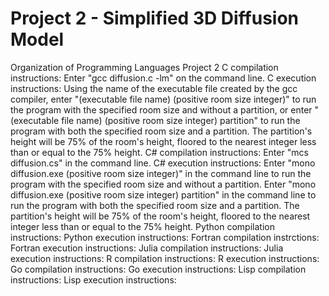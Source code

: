 # Project 2 - Simplified 3D Diffusion Model

Organization of Programming Languages Project 2
C compilation instructions: Enter "gcc diffusion.c -lm" on the command line.
C execution instructions: Using the name of the executable file created by the
gcc compiler, enter "(executable file name) (positive room size integer)" to run
the program with the specified room size and without a partition, or enter
"(executable file name) (positive room size integer) partition" to run the
program with both the specified room size and a partition. The partition's
height will be 75% of the room's height, floored to the nearest integer less
than or equal to the 75% height.
C# compilation instructions: Enter "mcs diffusion.cs" in the command line.
C# execution instructions: Enter "mono diffusion.exe (positive room size
integer)" in the command line to run the program with the specified room size
and without a partition. Enter "mono diffusion.exe (positive room size integer)
partition" in the command line to run the program with both the specified room
size and a partition. The partition's height will be 75% of the room's height,
floored to the nearest integer less than or equal to the 75% height.
Python compilation instructions:
Python execution instructions:
Fortran compilation instrctions:
Fortran execution instructions:
Julia compilation instructions:
Julia execution instructions:
R compilation instructions:
R execution instructions:
Go compilation instructions:
Go execution instructions:
Lisp compilation instructions:
Lisp execution instructions:
